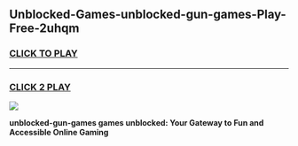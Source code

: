 
## Unblocked-Games-unblocked-gun-games-Play-Free-2uhqm
<h3>
<a href="https://premium76.site?title=unblocked-gun-games&ref=09A">CLICK TO PLAY</a></h3>
<hr>

<h3>
<a href="https://premium76.site?title=unblocked-gun-games&ref=09A">CLICK 2 PLAY</a>
  
</h3>

<a href="https://premium76.site?title=unblocked-gun-games&ref=09A"><img src="https://clearcache.store/games.png"></a>


**unblocked-gun-games games unblocked: Your Gateway to Fun and Accessible Online Gaming**
